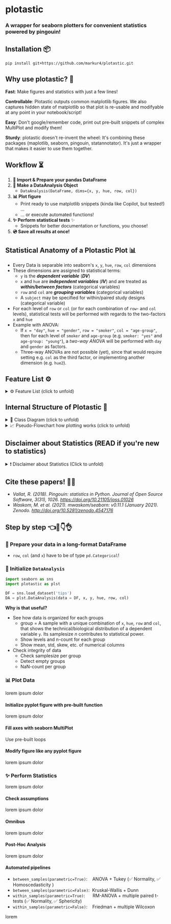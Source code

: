# plotastic
### A wrapper for seaborn plotters for convenient statistics powered by pingouin!

## Installation 📦

``` bash
pip install git+https://github.com/markur4/plotastic.git
```

## Why use plotastic? 🤔

**Fast**: Make figures and statistics with just a few lines!

**Controllable**: Plotastic outputs common matplotlib figures. We also captures hidden state of matplotlib so that plot is re-usable and modifyable at any point in your notebook/script!

**Easy**: Don't google/remember code, print out pre-built snippets of complex MultiPlot and modify them!

**Sturdy**: plotastic doesn't re-invent the wheel: It's combining these packages (maplotlib, seaborn, pingouin, statannotator). It's just a wrapper that makes it easier to use them together.

## Workflow ⏳

1. **🧮 Import & Prepare your pandas DataFrame**
2. **🔀 Make a DataAnalysis Object**
   - `DataAnalysis(DataFrame, dims={x, y, hue, row, col})`
3. **📊 Plot figure**
   - Print ready to use matplotlib snippets (kinda like Copilot, but tested!) ... 
   - ... or execute automated functions!
4. **✨ Perform statistical tests** ✨
   - Snippets for better documentation or functions, you choose!
5. **💿 Save all results at once!**





## Statistical Anatomy of a Plotastic Plot 📊

- Every Data is separable into seaborn's `x`, `y`, `hue`, `row`, `col` dimensions
- These dimensions are assigned to statistical terms:
  - `y` is the ***dependent variable*** (***DV***)
  - `x` and `hue` are ***independent variables*** (***IV***) and are treated as ***within/between factors*** (categorical variables)
  - `row` and `col` are ***grouping variables*** (categorical variables)
  - A `subject` may be specified for within/paired study designs (categorical variable)
- For each level of `row` or `col` (or for each combination of `row`- and `col` levels), statistical tests will be performed with regards to the two-factors `x` and `hue`
- Example with ANOVA:
  -  If `x = "day"`, `hue = "gender"`, `row = "smoker"`, `col = "age-group"`, then for each level of `smoker` and `age-group` (e.g. `smoker: "yes"` and `age-group: "young"`), a *two-way ANOVA* will be performed with `day` and `gender` as factors.
  - Three-way ANOVAs are not possible (yet), since that would require setting e.g. `col` as the third factor, or implementing another dimension (e.g. `hue2`).



## Feature List ⚙️

<details>
<summary>⚙️ Feature List (click to unfold) </summary>

### Implemented

- **Plotting:**
  - still refactoring!


### Planned

- **Plotting:**
  - All possible seaborn plote
  - QQ-MultiPlot
- **Assumption testing:**
  - Normality (Shapiro-Wilk)
  - Sphericity (Levene)
- **Omnibus tests:**
  - lorem
  - lorem
- **Post-hoc tests:**
  - lorem
  - lorem


### Maybe..?

- Interactive MultiPlot (where you click stuff and adjust scale etc.)

### Not planned

- Support for seaborn FacetGrid
  - Plotastic uses matplotlib figures and fills its axes with seaborn plot functions. In my opinion, that's the best solution that offers the best adaptibility of every plot detail while bieng easy to maintain
- Support for seaborn objects (same as Facetgrid)

### Not possible

- NOTHING

</details>

## Internal Structure of Plotastic 🌳


<details>


<summary>🌳 Class Diagram (click to unfold) </summary>

### Not everything is implemented. But this is where we're headed. See Features to see what's possible snd what not

```mermaid
classDiagram
   
   class WorkingDirectory{
      <<service>>
      SCRIPT_NAME
      SCRIPT_PATH
      SCRIPT_EXTENSION
      SCRIPT_FILEPATH
      cwd
      current_time: str = filer.IMPORTTIME
      _current_day(property): -> str
      _is_notebook(): -> bool
      set_cwd(path: str)
   }

   class Filer{
      <<service>>
      title: str ="untitled"
      ...
      _path_subfolder(property)
      _path_subsubfolder(property)
      _parent(property)
      _path_file(property)
      add_to_title(to_end:str, to_start:str): -> str
      ....()
   }

   WorkingDirectory <|-- Filer
   Filer *-- DataAnalysis



   %% ANALYSIS #......................................................................................

   class pd_DataFrame{
      ...
      ....()
   }

   class Dims {
      x: str 
      y: str
      hue: str =None
      row: str =None
      col: str =None
      set(**kwargs, inplace: bool =False)
      switch(*keys, **kwargs inplace: bool =False)
   }

   class DimsAndLevels {

      data: pd.DataFrame
      dims: Dims

      title.setter()
      _NaNs(property) 
      %%_empty_groups(property)
      _factors_all(property) [x,y,hue,row,col]
      _factors_xhue(property) [x,hue]
      _factors_rowcol(property) [row,col]
      _vartypes(property) = dict(f1:'categorical', f2:'continuous', ...)
      _levels(property) = dict(f1:[l1, l2, ...], f2:[...], ...)
      ....()
   }
   click DimsAndLevels href "https://github.com/markur4/plotastic/blob/main/plotastic/dimsandlevels.py" "DimsAndLevels.py"
  
   pd_DataFrame *-- DimsAndLevels
   Dims *-- DimsAndLevels




   class DataFrameTool{
      user_levels: dict =None
      subject: str =None
      verbose: bool =False
      catplot(kind="strip") -> sns.FacetGrid
      describe_data() -> pd.DataFrame
      transform() -> Analysis
      categorize() -> pd.DataFrame
      ....()
   }
  click DataFrameTool href "https://github.com/markur4/plotastic/blob/main/plotastic/dataframetool.py" "DimsAndLevels.py"

   DimsAndLevels <|-- DataFrameTool
   DataFrameTool <|-- PlotTool
   %%Analysis <|-- Assumptions
   %%Analysis <|-- Omnibus
   %%Analysis <|-- PostHoc
   DataFrameTool <|-- StatTest

   %% STATISTICS #......................................................................................

   class pingouin{
      <<Statistics Library>>
      anova()
      rm_anova()
      pairwise_tests()
      ....()
   }

   class StatResults{
      <<Storage>>
      normality: pd.DataFrame = "not tested"
      homoscedasticity: pd.DataFrame = "not tested"
      sphericity: pd.DataFrame = "not tested"
      posthoc: pd.DataFrame = "not tested"
      omnibus: pd.DataFrame = "not tested"
      bivariate: pd.DataFrame = "not tested"
      ...
      normal(property):bool ="not assessed"
      homoscedastic(property):bool ="unknown"
      spherical(property):bool ="unknown"
      parametric(property):bool =None
      assess_normality()
      assess_homoscedasticity()
      assess_sphericity()
      ....()
   }

   class StatTest{
      <<BaseObject>>
      ALPHA: float = 0.05
      ALPHA_TOLERANCE: float = 0.075
      results: StatResults 
      ...
      set_alpha()
      set_alpha_tolerance()
      _p_to_stars(p: float) -> str
      _effectsize_to_words(effectsize: float) -> str
      ....()


   }
   StatResults *-- StatTest


   class Assumptions{
      ...
      check_normality()
      check_normality_snip()
      check_sphericity()
      check_sphericity_snip()
      check_homoscedasticity()
      check_homoscedasticity_snip()
      check_all_assumptions()
      check_all_assumptions_snip()
      ....()
   }
   StatTest <|-- Assumptions

   class Omnibus{
      ...
      significant_factors(property): dict
      omni_anova()
      omni_anova_snip()
      omni_rmanova()
      omni_rmamova_snip()
      omni_kruskal()
      omni_kruskal_snip()
      ....()
   }
   class PostHoc{
      ...
      significant_pairs(property): pd.DataFrame
      test_tukey()
      test_tukey_snip()
      test_dunn()
      test_dunn_snip()
      test_multiple_paired_t()
      test_multiple_paired_t_snip()
      test_multiple_wilcoxon()
      test_multiple_wilcoxon_snip()
      ....()
   }
   class Bivariate{
      ...
      test_pearson()
      test_pearson_snip()
      test_spearman()
      test_spearman_snip()
      test_kendall()
      test_kendall_snip()
      ....()
   }

   Assumptions  <|-- PostHoc
   Assumptions  <|-- Omnibus
   Assumptions  <|-- Bivariate
   pingouin .. Assumptions: Uses


   %% PLOTTING #......................................................................................

   class matplotlib{
      <<Plotting Objects>>
      ...
      Axes
      Figure
      fig.legend()
      ....()
   }

   class PlotTool{
      fig: mpl.figure.Figure
      axes: mpl.axes.Axes
      buffer: io.BytesIO
      ...
      subplots() -> (fig, axes)
      fillaxes(kind="strip") -> (fig, axes)
      plot(kind="strip") -> (fig, axes)

      save_plot_tofile() -> None
      save_plot_tobuffer() -> io.BytesIO
      load_plot_frombuffer() -> (fig, axes)


      axes_nested(property) -> np.ndarray(axes).shape(1,1)
      axes_iter__key_ax(property) -> ax

      edit_titles(titles:dict) -> None
      edit_titles_snip()
      edit_labels(labels:dict) -> None
      edit_labels_snip()
      edit_ticks(ticks:dict) -> None
      edit_ticks_snip()
      ....()
   }
   
   matplotlib *-- PlotTool


   class MultiPlot{
      <<Library of pre-built Plots>>
      ...
      plot_box_with_dots(dotkind:str["swarm", "strip"])
      plot_box_with_dots_snip()
      plot_mean_with_dots(meankind:str["bar", "point"], dotkind:str["swarm", "strip"])
      plot_mean_with_dots_snip()
      plot_paired_dots()
      plot_paired_dots_snip()
      plot_scatter_with_line()
      plot_scatter_with_line_snip()
      plot_qqplot()
      ....()
   }

   PlotTool <|-- MultiPlot


   %% DATAANALYSIS #......................................................................................

   class Annotator{
      ...
      check_pairs()
      annotate_pairwise()
   }

   MultiPlot <|-- Annotator
   Omnibus <|-- Annotator
   PostHoc <|-- Annotator
   Bivariate <|-- Annotator

   class DataAnalysis{

      <<Interface>>
      %% FIGURES DON'T NEED TITLES, WE EDIT THEM AFTERWARDS
      title = "untitled" 
      filer: Filer 
      ...
      save_all_tofile()
      save_all_tobuffer()
      load_all_frombuffer()

      annot_stars(axes) -> (fig, axes)

      ....()
   }
   click DataAnalysis href "https://github.com/markur4/plotastic/blob/main/plotastic/dataanalysis.py" "dataanalysis.py"

  Annotator --|> DataAnalysis



```

</details>

<details>

<summary>📈 Pseudo-Flowchart how plotting works (click to unfold) </summary>


```mermaid



flowchart TD
    PT[(PlotTool or DataAnalysis)]
    self.fig[(self.fig)] 
    self.axes[(self.axes)]
    self.subplots[self.subplots]


    %% INIT PATH
    init[PlotTool.__init__ ]
    plt.subplots[[plt.subplots]] 

    %%ioff[/ioff/]
    %%figax[/fig, axes/]

    PT --call--> init -- call--> plt.subplots
    %% plt.subplots -.initializes.-> self.fig & self.axes

    %% SUBPLOTS PATH
    plt.subplots[[plt.subplots]] 
    %%ioff2[/ioff/]
    %%PT --call--> 
    
    self.subplots --call-->plt.subplots
    plt.subplots -.returns.-> fig[/fig/] & axes[/axes/]

    %% PLOT PATH
    self.plot[self.plot]
    self.fill_axes[self.fill_axes]
    %%axes2[/axes/]
    PT --call--> self.plot --1st call--> self.subplots
    axes --passed to--> self.fill_axes
    self.plot --2nd call--> self.fill_axes

    fig ==sets==> self.fig
    self.fill_axes ==sets==> self.axes 


    %%PT --call---> init --call---> s.subplots --call---> p.subplots
    %% p.subplots --fig, axes---> PT


```
</details>

## Disclaimer about Statistics (READ if you're new to statistics)

<details>

<summary>❗️ Disclaimer about Statistics (Click to unfold)</summary>



The author is not a dedicated statistician. He derives his knowledge from ...

- ... *Intuitive Biostatistics - Fourth Edition (2017) Harvey MotulskyOxford University Press*
- ... talking to other scientists struggling with statistics

**✅ plotastic can help you with...**

- ... choosing correct statistical tests
- ... a playground to experiment with plotting and statsistics which can turn into ...
- ... publication grade figures
- ... publication grade statistical analysis **IF** you really know what you're doing OR you have back-checked your results by a professional statistician
- ... quickly test data transformations (log)

**🛑 plotastic can NOT ...**

- ... replace a professional statistician
- ... teach you statistics, you need some basic knowledge (but is awesome for practicing)
- ... test for multicolinearity (Absence of multicolinearity is required by ANOVA!)
- ... perform stringent correction for multiple testing (e.g. bonferoni), as statistical tests are applied to sub-facets of the whole dataframe for each axes, which depends on the definition of x, hue, col, etc. Hence, corrected p-values might over-estimate the significance of your results. 


### Be **critical** and **responsible** with your statistical analysis!



- **Expect Errors:** Don't trust automated systems like this one!
- **Document your work in *ridiculous detail***:
  - ... how technical and biological replicates contributed to your data
  - ... if/how you removed outliers
  - ... if you did or did not apply correction methods (multiple comparisons, Greenhouse Geyser, etc.) and what your rationale is (exploratory vs. confirmatory study?, validation through other methods to reduce Type II error?)
  - Include the applied tests, the number of technical replicates (per datapoint) and the number of biological/independent in each figure legend replicates (per group)>
- **Check results with professionnals:**
  - *"Here is my data, here is my question, here is my analysis, here is my interpretation. What do you think?"*

</details>

## Cite these papers! ✍🏻

- *Vallat, R. (2018). Pingouin: statistics in Python. Journal of Open Source Software, 3(31), 1026. <https://doi.org/10.21105/joss.01026>*
- *Waskom, M. et al. (2021). mwaskom/seaborn: v0.11.1 (January 2021). Zenodo. <http://doi.org/10.5281/zenodo.4547176>*

## Step by step 👈🤞👇👌

### 🧮 Prepare your data in a long-format DataFrame

- `row`, `col` (and `x`) have to be of type `pd.Categorical`!

### 🔀 Initialize `DataAnalysis`

``` python
import seaborn as sns
import plotastic as plst

DF = sns.load_dataset('tips')
DA = plst.DataAnalysis(data = DF, x, y, hue, row, col)
```

**Why is that useful?**

- See how data is organized for each groups
  - group = A sample with a unique combination of `x`, `hue`, `row` and `col`, that shows the technical/biological distribution of a dependent variable `y`. Its samplesize *n* contributes to statistical power.
  - Show levels and n-count for each group
  - Show mean, std, skew, etc. of numerical columns
- Check integrity of data
  - Check samplesize per group
  - Detect empty groups
  - NaN-count per group

### 📊 Plot Data

lorem ipsum dolor

#### Initialize pyplot figure with pre-built function

lorem ipsum dolor

#### Fill axes with seaborn MultiPlot

Use pre-built loops

#### Modify figure like any pyplot figure

lorem ipsum dolor

### ✨ Perform Statistics

lorem ipsum dolor

#### Check assumptions

lorem ipsum dolor

#### Omnibus

lorem ipsum dolor

#### Post-Hoc Analysis

lorem ipsum dolor

#### Automated pipelines

- `between_samples(parametric=True)`:    ANOVA + Tukey (✅ Normality, ✅ Homoscedasticity )
- `between_samples(parametric=False)`:  Kruskal-Wallis + Dunn
- `within_samples(parametric=True)`:      RM-ANOVA + multiple paired t-tests (✅ Normality, ✅ Sphericity)
- `within_samples(parametric=False)`:    Friedman + multiple Wilcoxon

lorem


